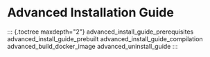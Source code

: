 # Advanced Installation Guide

::: {.toctree maxdepth="2"}
advanced_install_guide_prerequisites advanced_install_guide_prebuilt
advanced_install_guide_compilation advanced_build_docker_image
advanced_uninstall_guide
:::
